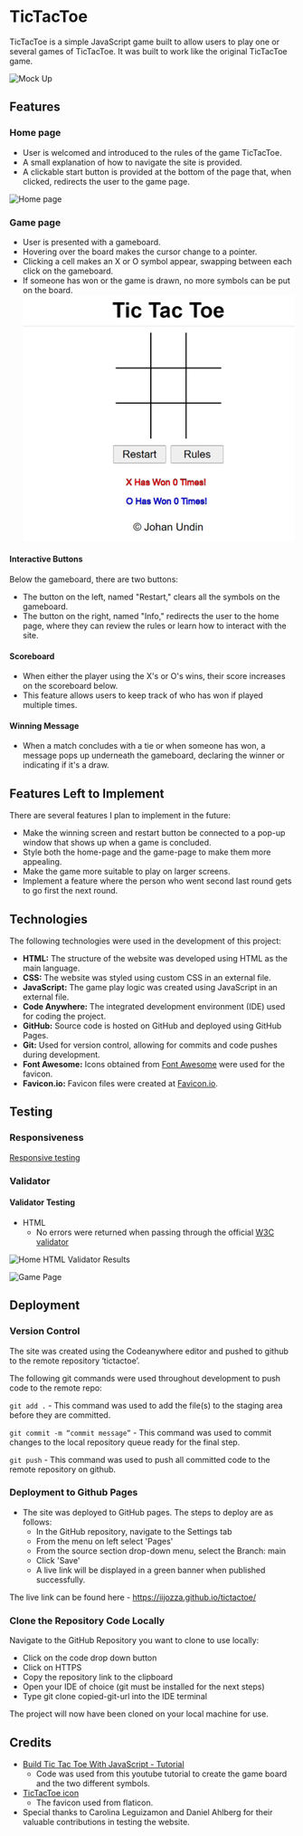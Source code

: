 # TicTacToe

TicTacToe is a simple JavaScript game built to allow users to play one or several games of TicTacToe. It was built to work like the original TicTacToe game.

![Mock Up](https://github.com/iiJozza/Canapes-shop/blob/main/assets/readme-images/mockup.png)

## Features

### Home page

- User is welcomed and introduced to the rules of the game TicTacToe.
- A small explanation of how to navigate the site is provided.
- A clickable start button is provided at the bottom of the page that, when clicked, redirects the user to the game page.

![Home page](https://github.com/iiJozza/Canapes-shop/blob/main/assets/readme-images/readme-home-page.PNG)

### Game page

- User is presented with a gameboard.
- Hovering over the board makes the cursor change to a pointer.
- Clicking a cell makes an X or O symbol appear, swapping between each click on the gameboard.
- If someone has won or the game is drawn, no more symbols can be put on the board.
![Game page](https://github.com/iiJozza/tictactoe/blob/main/assets/readme-images/readme-game-page.PNG)

#### Interactive Buttons

Below the gameboard, there are two buttons:

- The button on the left, named "Restart," clears all the symbols on the gameboard.
- The button on the right, named "Info," redirects the user to the home page, where they can review the rules or learn how to interact with the site.

#### Scoreboard

- When either the player using the X's or O's wins, their score increases on the scoreboard below.
- This feature allows users to keep track of who has won if played multiple times.

#### Winning Message

- When a match concludes with a tie or when someone has won, a message pops up underneath the gameboard, declaring the winner or indicating if it's a draw.

## Features Left to Implement

There are several features I plan to implement in the future:

- Make the winning screen and restart button be connected to a pop-up window that shows up when a game is concluded.
- Style both the home-page and the game-page to make them more appealing.
- Make the game more suitable to play on larger screens.
- Implement a feature where the person who went second last round gets to go first the next round.

## Technologies

The following technologies were used in the development of this project:

- **HTML:** The structure of the website was developed using HTML as the main language.
- **CSS:** The website was styled using custom CSS in an external file.
- **JavaScript:** The game play logic was created using JavaScript in an external file.
- **Code Anywhere:** The integrated development environment (IDE) used for coding the project.
- **GitHub:** Source code is hosted on GitHub and deployed using GitHub Pages.
- **Git:** Used for version control, allowing for commits and code pushes during development.
- **Font Awesome:** Icons obtained from [Font Awesome](https://fontawesome.com/) were used for the favicon.
- **Favicon.io:** Favicon files were created at [Favicon.io](https://favicon.io/favicon-converter/).

## Testing 

### Responsiveness

[Responsive testing](https://github.com/iiJozza/Canapes-shop/blob/main/assets/readme-images/responsiveness-testing.png)

### Validator

#### Validator Testing

- HTML
  - No errors were returned when passing through the official [W3C validator](https://validator.w3.org)

![Home HTML Validator Results](docs/readme_images/home_validator.PNG)

![Game Page](docs/readme_images/game_validator.PNG)


## Deployment

### Version Control

The site was created using the Codeanywhere editor and pushed to github to the remote repository ‘tictactoe’.

The following git commands were used throughout development to push code to the remote repo:

```git add .``` - This command was used to add the file(s) to the staging area before they are committed.

```git commit -m “commit message”``` - This command was used to commit changes to the local repository queue ready for the final step.

```git push``` - This command was used to push all committed code to the remote repository on github.

### Deployment to Github Pages

- The site was deployed to GitHub pages. The steps to deploy are as follows:
  - In the GitHub repository, navigate to the Settings tab
  - From the menu on left select 'Pages'
  - From the source section drop-down menu, select the Branch: main
  - Click 'Save'
  - A live link will be displayed in a green banner when published successfully.

The live link can be found here - <https://iijozza.github.io/tictactoe/>

### Clone the Repository Code Locally

Navigate to the GitHub Repository you want to clone to use locally:

- Click on the code drop down button
- Click on HTTPS
- Copy the repository link to the clipboard
- Open your IDE of choice (git must be installed for the next steps)
- Type git clone copied-git-url into the IDE terminal

The project will now have been cloned on your local machine for use.

## Credits 

- [Build Tic Tac Toe With JavaScript - Tutorial](https://www.youtube.com/watch?v=Y-GkMjUZsmM)
  - Code was used from this youtube tutorial to create the game board and the two different symbols.
- [TicTacToe icon](https://www.flaticon.com/free-icon/tic-tac-toe_566294?term=tic+tac+toe&page=1&position=1&origin=tag&related_id=566294)
  - The favicon used from flaticon.
- Special thanks to Carolina Leguizamon and Daniel Ahlberg for their valuable contributions in testing the website.
